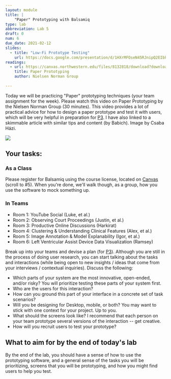 ```yaml
---
layout: module
title: |
    "Paper" Prototyping with Balsamiq
type: lab
abbreviation: Lab 5
draft: 0
num: 6
due_date: 2021-02-12
slides:
  - title: "Low-Fi Prototype Testing"
    url: https://docs.google.com/presentation/d/1HXrMFOseN45RJnipQ2EIbkhF7s8uu5LPn_QGTkVYg-E/edit?usp=sharing
readings:
  - url: https://canvas.northwestern.edu/files/8132818/download?download_frd=1
    title: Paper Prototyping
    author: Nielsen Norman Group 
    
---
```

Today we will be practicing "Paper" prototyping techniques (your team assignment for the week). Please watch this video on Paper Prototyping by the Nielsen Norman Group (30 minutes). This video provides a lot of practical advice for how to design a paper prototype and test it with users, which will be very helpful in preparation for [P3](p3). I have also linked to a skimmable article with similar tips and content (by Babich). Image by Csaba Házi.

<img src="https://miro.medium.com/max/800/1*tIh5eS6vliocHPYTsupWWQ.gif" style="margin:auto;display:flex">

## Your tasks:
### As a Class
Please register for Balsamiq using the course license, located on <a href="https://canvas.northwestern.edu/courses/130584" target="_blank">Canvas</a> (scroll to #5). When you're done, we'll walk though, as a group, how you use the software to mock something up.

### In Teams
* Room 1: YouTube Social (Luke, et al.)
* Room 2: Observing Court Proceedings (Justin, et al.)
* Room 3: Productive Online Discussions (Harkirat)
* Room 4: Clustering & Understanding Clinical Features (Alex, et al.)
* Room 5: Image Annotation & Model Explanability (Igor, et al.)
* Room 6: Left Ventricular Assist Device Data Visualization (Ramsey)

Break up into your teams and devise a plan (for [P3](../assignments/p3)). Although you are still in the process of doing user research, you can start talking about the tasks and interactions (while being open to new insights / ideas that come from your interviews / contextual inquiries). Discuss the following:

* Which parts of your system are the most innovative, open-ended, and/or risky? You will prioritize testing these parts of your system first.
* Who are the users for this interaction? 
* How can you ground this part of your interface in a concrete set of task scenarios?
* Will you be designing for Desktop, mobile, or both? You may want to stick with one context for your project. Up to you.
* What should the screens look like? I recommend that each person on your team prototype several versions of the interaction -- get creative.
* How will you recruit users to test your prototype?

## What to aim for by the end of today's lab
By the end of the lab, you should have a sense of how to use the prototyping software, and a general sense of the tasks you will be prioritizing, screens that you will be prototyping, and how you might find users to help you test.